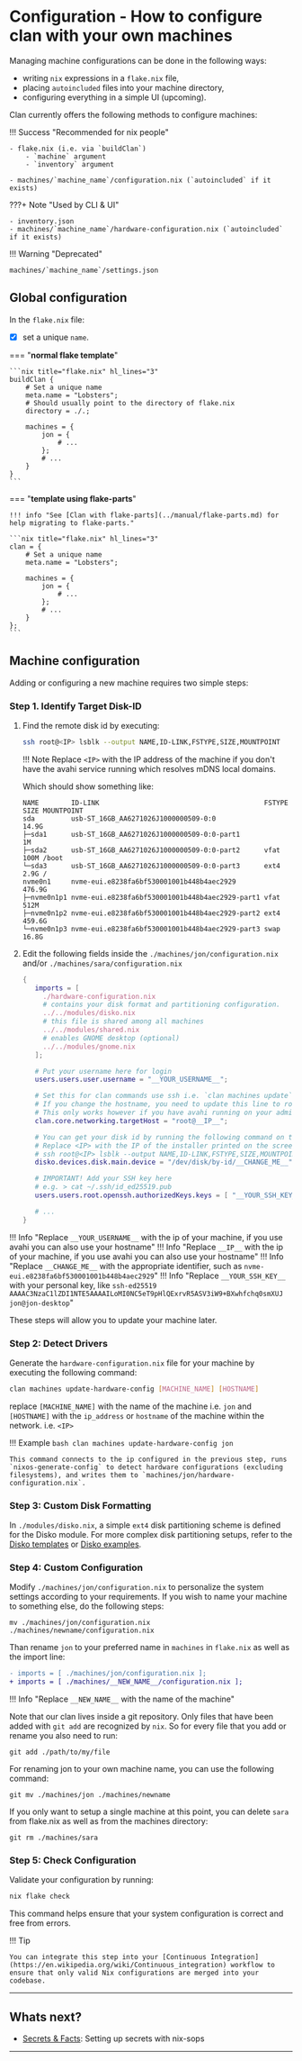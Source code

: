 # Configuration - How to configure clan with your own machines

Managing machine configurations can be done in the following ways:

- writing `nix` expressions in a `flake.nix` file,
- placing `autoincluded` files into your machine directory,
- configuring everything in a simple UI (upcoming).

Clan currently offers the following methods to configure machines:

!!! Success "Recommended for nix people"

    - flake.nix (i.e. via `buildClan`)
        - `machine` argument
        - `inventory` argument

    - machines/`machine_name`/configuration.nix (`autoincluded` if it exists)

???+ Note "Used by CLI & UI"

    - inventory.json
    - machines/`machine_name`/hardware-configuration.nix (`autoincluded` if it exists)


!!! Warning "Deprecated"

    machines/`machine_name`/settings.json

## Global configuration

In the `flake.nix` file:

- [x] set a unique `name`.

=== "**normal flake template**"

    ```nix title="flake.nix" hl_lines="3"
    buildClan {
        # Set a unique name
        meta.name = "Lobsters";
        # Should usually point to the directory of flake.nix
        directory = ./.;

        machines = {
            jon = {
                # ...
            };
            # ...
        }
    }
    ```

=== "**template using flake-parts**"

    !!! info "See [Clan with flake-parts](../manual/flake-parts.md) for help migrating to flake-parts."

    ```nix title="flake.nix" hl_lines="3"
    clan = {
        # Set a unique name
        meta.name = "Lobsters";

        machines = {
            jon = {
                # ...
            };
            # ...
        }
    };
    ```

## Machine configuration

Adding or configuring a new machine requires two simple steps:

### Step 1. Identify Target Disk-ID

1. Find the remote disk id by executing:

    ```bash title="setup computer"
    ssh root@<IP> lsblk --output NAME,ID-LINK,FSTYPE,SIZE,MOUNTPOINT
    ```

    !!! Note
        Replace `<IP>` with the IP address of the machine if you don't have the avahi service running which resolves mDNS local domains.

    Which should show something like:

    ```{.shellSession hl_lines="6" .no-copy}
    NAME        ID-LINK                                         FSTYPE   SIZE MOUNTPOINT
    sda         usb-ST_16GB_AA6271026J1000000509-0:0                    14.9G
    ├─sda1      usb-ST_16GB_AA6271026J1000000509-0:0-part1                 1M
    ├─sda2      usb-ST_16GB_AA6271026J1000000509-0:0-part2      vfat     100M /boot
    └─sda3      usb-ST_16GB_AA6271026J1000000509-0:0-part3      ext4     2.9G /
    nvme0n1     nvme-eui.e8238fa6bf530001001b448b4aec2929              476.9G
    ├─nvme0n1p1 nvme-eui.e8238fa6bf530001001b448b4aec2929-part1 vfat     512M
    ├─nvme0n1p2 nvme-eui.e8238fa6bf530001001b448b4aec2929-part2 ext4   459.6G
    └─nvme0n1p3 nvme-eui.e8238fa6bf530001001b448b4aec2929-part3 swap    16.8G
    ```

1. Edit the following fields inside the `./machines/jon/configuration.nix` and/or `./machines/sara/configuration.nix`

   ```nix title="./machines/<machine>/configuration.nix" hl_lines="13 18 23 27"
   {
      imports = [
        ./hardware-configuration.nix
        # contains your disk format and partitioning configuration.
        ../../modules/disko.nix
        # this file is shared among all machines
        ../../modules/shared.nix
        # enables GNOME desktop (optional)
        ../../modules/gnome.nix
      ];

      # Put your username here for login
      users.users.user.username = "__YOUR_USERNAME__";

      # Set this for clan commands use ssh i.e. `clan machines update`
      # If you change the hostname, you need to update this line to root@<new-hostname>
      # This only works however if you have avahi running on your admin machine else use IP
      clan.core.networking.targetHost = "root@__IP__";

      # You can get your disk id by running the following command on the installer:
      # Replace <IP> with the IP of the installer printed on the screen or by running the `ip addr` command.
      # ssh root@<IP> lsblk --output NAME,ID-LINK,FSTYPE,SIZE,MOUNTPOINT
      disko.devices.disk.main.device = "/dev/disk/by-id/__CHANGE_ME__";

      # IMPORTANT! Add your SSH key here
      # e.g. > cat ~/.ssh/id_ed25519.pub
      users.users.root.openssh.authorizedKeys.keys = [ "__YOUR_SSH_KEY__" ];

      # ...
   }
   ```

!!! Info "Replace `__YOUR_USERNAME__` with the ip of your machine, if you use avahi you can also use your hostname"
!!! Info "Replace `__IP__` with the ip of your machine, if you use avahi you can also use your hostname"
!!! Info "Replace `__CHANGE_ME__` with the appropriate identifier, such as `nvme-eui.e8238fa6bf530001001b448b4aec2929`"
!!! Info "Replace `__YOUR_SSH_KEY__` with your personal key, like `ssh-ed25519 AAAAC3NzaC1lZDI1NTE5AAAAILoMI0NC5eT9pHlQExrvR5ASV3iW9+BXwhfchq0smXUJ jon@jon-desktop`"

These steps will allow you to update your machine later.

### Step 2: Detect Drivers

Generate the `hardware-configuration.nix` file for your machine by executing the following command:

```bash
clan machines update-hardware-config [MACHINE_NAME] [HOSTNAME]
```

replace `[MACHINE_NAME]` with the name of the machine i.e. `jon` and `[HOSTNAME]` with the `ip_address` or `hostname` of the machine within the network. i.e. `<IP>`

!!! Example
    ```bash
    clan machines update-hardware-config jon
    ```

    This command connects to the ip configured in the previous step, runs `nixos-generate-config` to detect hardware configurations (excluding filesystems), and writes them to `machines/jon/hardware-configuration.nix`.

### Step 3: Custom Disk Formatting

In `./modules/disko.nix`, a simple `ext4` disk partitioning scheme is defined for the Disko module. For more complex disk partitioning setups,
refer to the [Disko templates](https://github.com/nix-community/disko-templates) or  [Disko examples](https://github.com/nix-community/disko/tree/master/example).

### Step 4: Custom Configuration

Modify `./machines/jon/configuration.nix` to personalize the system settings according to your requirements.
If you wish to name your machine to something else, do the following steps:

```
mv ./machines/jon/configuration.nix ./machines/newname/configuration.nix
```

Than rename `jon` to your preferred name in `machines` in `flake.nix` as well as the import line:

```diff
- imports = [ ./machines/jon/configuration.nix ];
+ imports = [ ./machines/__NEW_NAME__/configuration.nix ];
```

!!! Info "Replace `__NEW_NAME__` with the name of the machine"

Note that our clan lives inside a git repository.
Only files that have been added with `git add` are recognized by `nix`.
So for every file that you add or rename you also need to run:

```
git add ./path/to/my/file
```

For renaming jon to your own machine name, you can use the following command:

```
git mv ./machines/jon ./machines/newname
```

If you only want to setup a single machine at this point, you can delete `sara` from flake.nix as well as from the machines directory:

```
git rm ./machines/sara
```

### Step 5: Check Configuration

Validate your configuration by running:

```bash
nix flake check
```

This command helps ensure that your system configuration is correct and free from errors.

!!! Tip

    You can integrate this step into your [Continuous Integration](https://en.wikipedia.org/wiki/Continuous_integration) workflow to ensure that only valid Nix configurations are merged into your codebase.


---

## Whats next?

- [Secrets & Facts](secrets.md): Setting up secrets with nix-sops

---
